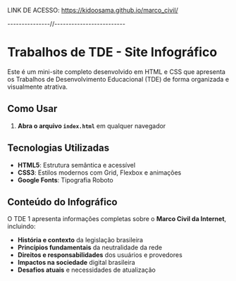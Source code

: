 
LINK DE ACESSO:
https://kidoosama.github.io/marco_civil/

---------------//-------------------------

# Trabalhos de TDE - Site Infográfico

Este é um mini-site completo desenvolvido em HTML e CSS que apresenta os Trabalhos de Desenvolvimento Educacional (TDE) de forma organizada e visualmente atrativa.

##  Como Usar

1. **Abra o arquivo `index.html`** em qualquer navegador

## Tecnologias Utilizadas

- **HTML5**: Estrutura semântica e acessível
- **CSS3**: Estilos modernos com Grid, Flexbox e animações
- **Google Fonts**: Tipografia Roboto

## Conteúdo do Infográfico

O TDE 1 apresenta informações completas sobre o **Marco Civil da Internet**, incluindo:

- **História e contexto** da legislação brasileira
- **Princípios fundamentais** da neutralidade da rede
- **Direitos e responsabilidades** dos usuários e provedores
- **Impactos na sociedade** digital brasileira
- **Desafios atuais** e necessidades de atualização

